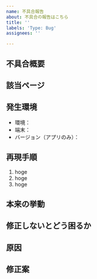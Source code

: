 ```yaml
---
name: 不具合報告
about: 不具合の報告はこちら
title: ''
labels: 'Type: Bug'
assignees: ''

---
```


## 不具合概要

## 該当ページ

## 発生環境
- 環境：
- 端末：
- バージョン（アプリのみ）：

## 再現手順
1. hoge
2. hoge
3. hoge

## 本来の挙動

## 修正しないとどう困るか

## 原因

<!-- もし分かる場合、当たりがつく場合は記載 -->

## 修正案
